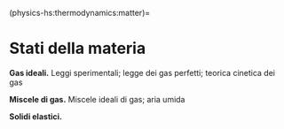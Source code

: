 (physics-hs:thermodynamics:matter)=
# Stati della materia


**Gas ideali.** Leggi sperimentali; legge dei gas perfetti; teorica cinetica dei gas

**Miscele di gas.** Miscele ideali di gas; aria umida

**Solidi elastici.**


